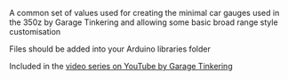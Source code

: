 A common set of values used for creating the minimal car gauges used in the 350z by Garage Tinkering and allowing some basic broad range style customisation

Files should be added into your Arduino libraries folder

Included in the [video series on YouTube by Garage Tinkering](https://www.youtube.com/playlist?list=PLTUe-SXX2rEdfUhrcjbTXFasXijEZ0rJI)
